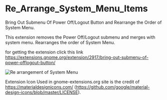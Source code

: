 # Re_Arrange_System_Menu_Items
Bring Out Submenu Of Power Off/Logout Button and Rearrange the Order of System Menu.

This extension removes the Power Off/Logout submenu and merges with system menu. Rearranges the order of System Menu.

for getting the extension click this link https://extensions.gnome.org/extension/2917/bring-out-submenu-of-power-offlogout-button/

![Re arrangement of System Menu](https://i.stack.imgur.com/QX5QW.png)

Extension Icon Used in gnome-extensions.org site is the credit of https://materialdesignicons.com/ (https://github.com/google/material-design-icons/blob/master/LICENSE).
